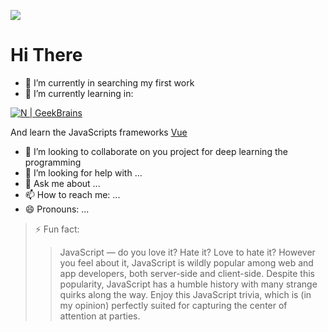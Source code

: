 
![](https://avatars.githubusercontent.com/u/80596788?v=4)


# Hi There

- 🔭 I’m currently in searching my first work
- 🌱 I’m currently learning in:


[![N | GeekBrains](https://frontend-scripts.hb.bizmrg.com/unique-hf/svg/logo_gb_light.svg)](hhtps://gb.ru)


And learn the JavaScripts frameworks [Vue](https://github.com/vuejs/vue)
- 👯 I’m looking to collaborate on you project for deep learning  the programming
- 🤔 I’m looking for help with ...
- 💬 Ask me about ...
- 📫 How to reach me: ...
- 😄 Pronouns: ...
>⚡ Fun fact: 
>> JavaScript — do you love it? Hate it? Love to hate it? However you feel about it, JavaScript is wildly popular among web and app developers, both server-side and client-side. Despite this popularity, JavaScript has a humble history with many strange quirks along the way. Enjoy this JavaScript trivia, which is (in my opinion) perfectly suited for capturing the center of attention at parties.

